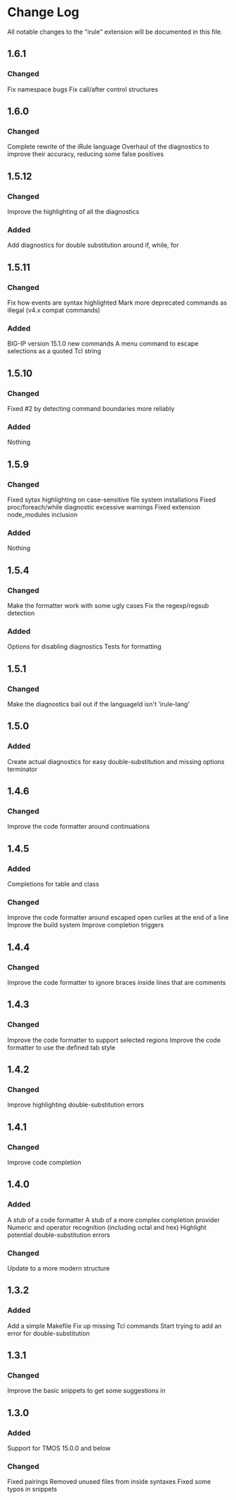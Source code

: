 # Change Log

All notable changes to the "irule" extension will be documented in this file.

## 1.6.1

### Changed
Fix namespace bugs
Fix call/after control structures

## 1.6.0

### Changed
Complete rewrite of the iRule language
Overhaul of the diagnostics to improve their accuracy, reducing some false positives

## 1.5.12

### Changed
Improve the highlighting of all the diagnostics

### Added
Add diagnostics for double substitution around if, while, for

## 1.5.11

### Changed
Fix how events are syntax highlighted
Mark more deprecated commands as illegal (v4.x compat commands)

### Added
BIG-IP version 15.1.0 new commands
A menu command to escape selections as a quoted Tcl string

## 1.5.10

### Changed
Fixed #2 by detecting command boundaries more reliably

### Added
Nothing

## 1.5.9

### Changed
Fixed sytax highlighting on case-sensitive file system installations
Fixed proc/foreach/while diagnostic excessive warnings
Fixed extension node_modules inclusion

### Added
Nothing

## 1.5.4

### Changed
Make the formatter work with some ugly cases
Fix the regexp/regsub detection

### Added
Options for disabling diagnostics
Tests for formatting

## 1.5.1

### Changed
Make the diagnostics bail out if the languageId isn't 'irule-lang'

## 1.5.0

### Added
Create actual diagnostics for easy double-substitution and missing options terminator

## 1.4.6

### Changed
Improve the code formatter around continuations

## 1.4.5

### Added
Completions for table and class

### Changed
Improve the code formatter around escaped open curlies at the end of a line
Improve the build system
Improve completion triggers

## 1.4.4

### Changed
Improve the code formatter to ignore braces inside lines that are comments

## 1.4.3

### Changed
Improve the code formatter to support selected regions
Improve the code formatter to use the defined tab style
## 1.4.2

### Changed
Improve highlighting double-substitution errors

## 1.4.1

### Changed
Improve code completion

## 1.4.0

### Added
A stub of a code formatter
A stub of a more complex completion provider
Numeric and operator recognition (including octal and hex)
Highlight potential double-substitution errors

### Changed
Update to a more modern structure

## 1.3.2

### Added
Add a simple Makefile
Fix up missing Tcl commands
Start trying to add an error for double-substitution

## 1.3.1

### Changed
Improve the basic snippets to get some suggestions in

## 1.3.0

### Added
Support for TMOS 15.0.0 and below

### Changed
Fixed pairings
Removed unused files from inside syntaxes
Fixed some typos in snippets
